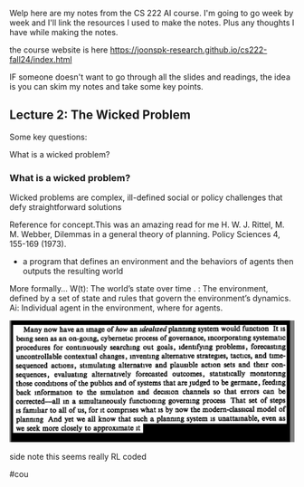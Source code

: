 Welp here are my notes from the CS 222 AI course.
I'm going to go week by week and I'll link the resources I used to make the notes.
Plus any thoughts I have while making the notes.

the course website is here https://joonspk-research.github.io/cs222-fall24/index.html

IF someone doesn't want to go through all the slides and readings, the idea is you can skim my notes and take some key points.


## Lecture 2: The Wicked Problem 

Some key questions:

What is a wicked problem?


### What is a wicked problem?
Wicked problems are complex, ill-defined social or policy challenges that defy straightforward solutions

Reference for concept.This was an amazing read for me
H. W. J. Rittel, M. M. Webber, Dilemmas in a general theory of planning. Policy Sciences 4, 155-169 (1973).
- a program that defines an environment and the behaviors of agents then outputs the resulting world

More formally…
W(t): The world’s state over time .
: The environment, defined by a set of state and rules that govern
the environment’s dynamics.
Ai: Individual agent in the environment, where for agents.

![Wicked Problem Diagram](images/CS_222_AI_Agents_simulations_2/shape_solution.png)




side note this seems really RL coded

#cou